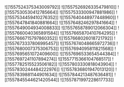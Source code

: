 ![[1557524375343009792]]
![[1557526926335479810]]
![[1557530530412785664]]
![[1557533300947881986]]
![[1557534459410276352]]
![[1557640448977448960]]
![[1557647841840881664]]
![[1557648246297841664]]
![[1557649004934008833]]
![[1557658789012066304]]
![[1557660040365891584]]
![[1557665870410764295]]
![[1557666715797860352]]
![[1557668026018721792]]
![[1557673337806995457]]
![[1557674048665972736]]
![[1557680007375306753]]
![[1557694095811821568]]
![[1557695651072409600]]
![[1557696533654544384]]
![[1557697241107894274]]
![[1557715366104768517]]
![[1557782515523506182]]
![[1557803330818043904]]
![[1557830244484222976]]
![[1557836801947013120]]
![[1557839881144901634]]
![[1557844213487636481]]
![[1557845544621420544]]
![[1557871997228617733]]
